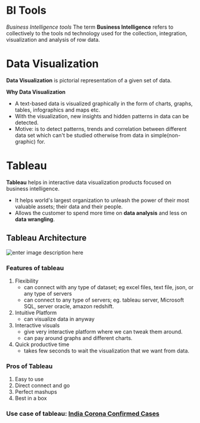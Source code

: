 # BI Tools
*Business Intelligence tools*
The term **Business Intelligence** refers to collectively to the tools nd technology used for the collection, integration, visualization and analysis of row data.

# Data Visualization
**Data Visualization** is pictorial representation of a given set of data.

**Why Data Visualization**

 - A text-based data is visualized graphically in the form of charts, graphs, tables, infographics and maps etc.
 - With the visualization, new insights and hidden patterns in data can be detected.
 - Motive: is to detect patterns, trends and correlation between different data set which can't be studied otherwise from data in simple(non-graphic) for.

# Tableau
**Tableau** helps in interactive data visualization products focused on business intelligence. 
- It helps world's largest organization to unleash the power of their most valuable assets; their data and their people.
- Allows the customer to spend more time on **data analysis** and less on **data wrangling**.


## Tableau Architecture 

![enter image description here](https://www.pngitem.com/pimgs/m/358-3586516_tableau-vs-qlikview-tableau-prep-architecture-hd-png.png)


### Features of tableau
 1. Flexibility 
	 - can connect with any type of dataset; eg excel files, text file, json, or any type of servers
	 - can connect to any type of servers; eg. tableau server, Microsoft SQL, server oracle, amazon redshift.  
 2. Intuitive Platform
	 - can visualize data in anyway  
 3. Interactive visuals
	 - give very interactive platform where we can tweak them around.
	 - can pay around graphs and different charts. 
 4. Quick productive time
	 - takes few seconds to wait the visualization that we want from data.

### Pros of Tableau 

 1. Easy to use
 2. Direct connect and go
 3. Perfect mashups
 4. Best in a box

### Use case of tableau: [India Corona Confirmed Cases](https://public.tableau.com/app/profile/prem.chavhan/viz/IndiaCoronaConfirmedCases/Dashboard1)
